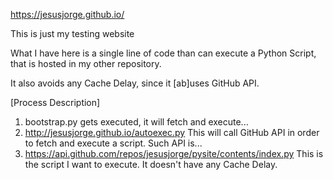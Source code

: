 https://jesusjorge.github.io/

This is just my testing website


What I have here is a single line of code than can execute a Python Script, that is hosted in my other repository.

It also avoids any Cache Delay, since it [ab]uses GitHub API.

[Process Description]
1) bootstrap.py
    gets executed, it will fetch and execute...  
2) http://jesusjorge.github.io/autoexec.py
    This will call GitHub API in order to fetch and execute a script.
    Such API is...
3) https://api.github.com/repos/jesusjorge/pysite/contents/index.py
    This is the script I want to execute. It doesn't have any Cache Delay.
   

